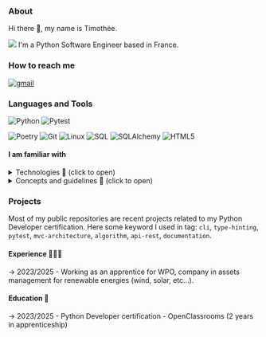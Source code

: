 ### About
Hi there 👋, my name is Timothée.

<img src="https://github.com/nanakin/nanakin/assets/14202917/a70cc56b-3246-4e3f-99fb-58b4874d7fc0"> I'm a Python Software Engineer based in France.

### How to reach me
[<img alt=gmail src="https://img.shields.io/static/v1?message=Gmail&logo=gmail&label=&color=D14836&logoColor=white&labelColor=&style=for-the-badge">](mailto:tmth.oc@gmail.com)

### Languages and Tools
<p>
  <img alt="Python" src="https://img.shields.io/badge/-Python-3776AB?style=for-the-badge&logo=python&logoColor=white" />
  <img alt="Pytest" src="https://img.shields.io/badge/-Pytest-0A9EDC?style=for-the-badge&logo=pytest&logoColor=white" />
</p> 
<p>
  <img alt="Poetry" src="https://img.shields.io/badge/-Poetry-60A5FA?style=flat-square&logo=poetry&logoColor=white" />
  <img alt="Git" src="https://img.shields.io/badge/-Git-F05032?style=flat-square&logo=git&logoColor=white" />
  <img alt="Linux" src="https://img.shields.io/badge/-Linux-FCC624?style=flat-square&logo=linux&logoColor=black" />
  <img alt="SQL" src="https://img.shields.io/badge/-MySQL-4479A1?style=flat-square&logo=mysql&logoColor=white" />
  <img alt="SQLAlchemy" src="https://img.shields.io/badge/-SQLAlchemy-D71F00?style=flat-square&logo=sqlalchemy&logoColor=white" />
  <img alt="HTML5" src="https://img.shields.io/badge/-HTML5-E34F26?style=flat-square&logo=html5&logoColor=white" />
</p>

#### I am familiar with
<details>
<summary>Technologies 🧰 (click to open)</summary>

- style: `flake8`,`black`,`isort`
- testing: `pytest`, `tox`, `coverage`
- packaging and dependency: `poetry`
- database: `mysql`
- API: `rest`
- object relational mapping: `sqlalchemy`,
- command line: `click`
- frontend: `html`, `css`, `javascript`
- other: `pygame`
</details>

<details>
<summary>Concepts and guidelines 📖 (click to open)</summary>

- TDD
- DDD
- Clean Code: KISS, DRY, etc.
- SOLID principles
- Agile
- PEP 8
</details>

### Projects
Most of my public repositories are recent projects related to my Python Developer certification. 
Here some keyword I used in tag: `cli`, `type-hinting`, `pytest`, `mvc-architecture`, `algorithm`, `api-rest`, `documentation`.

#### Experience 👩🏼‍💻
-> 2023/2025 - Working as an apprentice for WPO, company in assets management for renewable energies (wind, solar, etc...).

#### Education 📜
-> 2023/2025 - Python Developer certification - OpenClassrooms (2 years in apprenticeship)

